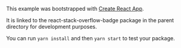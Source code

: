 This example was bootstrapped with [Create React App](https://github.com/facebook/create-react-app).

It is linked to the react-stack-overflow-badge package in the parent directory for development purposes.

You can run `yarn install` and then `yarn start` to test your package.
